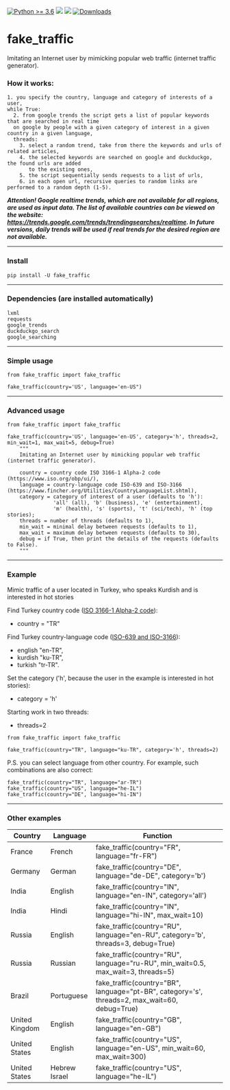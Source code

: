 [![Python >= 3.6](https://img.shields.io/badge/python->=3.6-red.svg)](https://www.python.org/downloads/) [![](https://badgen.net/github/release/deedy5/fake_traffic)](https://github.com/deedy5/fake_traffic/releases) [![](https://badge.fury.io/py/fake-traffic.svg)](https://pypi.org/project/fake-traffic) 
[![Downloads](https://pepy.tech/badge/fake-traffic/month)](https://pepy.tech/project/fake-traffic)
# fake_traffic
Imitating an Internet user by mimicking popular web traffic (internet traffic generator).

### How it works:
```python3
1. you specify the country, language and category of interests of a user,
while True:
  2. from google trends the script gets a list of popular keywords that are searched in real time 
  on google by people with a given category of interest in a given country in a given language,
  threads:
    3. select a random trend, take from there the keywords and urls of related articles,
    4. the selected keywords are searched on google and duckduckgo, the found urls are added 
       to the existing ones,
    5. the script sequentially sends requests to a list of urls,
    6. in each open url, recursive queries to random links are performed to a random depth (1-5).
```
***Attention! Google realtime trends, which are not available for all regions, are used as input data. The list of available countries can be viewed on the website: https://trends.google.com/trends/trendingsearches/realtime. In future versions, daily trends will be used if real trends for the desired region are not available.***

---
### Install

```python3
pip install -U fake_traffic
```
---
### Dependencies (are installed automatically)
```python3
lxml
requests
google_trends
duckduckgo_search
google_searching
```
---
### Simple usage
```python3
from fake_traffic import fake_traffic

fake_traffic(country='US', language='en-US")
```
---
### Advanced usage
```python3
from fake_traffic import fake_traffic

fake_traffic(country='US', language='en-US', category='h', threads=2, min_wait=1, max_wait=5, debug=True)
    """
    Imitating an Internet user by mimicking popular web traffic (internet traffic generator).
    
    country = country code ISO 3166-1 Alpha-2 code (https://www.iso.org/obp/ui/),
    language = country-language code ISO-639 and ISO-3166 (https://www.fincher.org/Utilities/CountryLanguageList.shtml),
    category = сategory of interest of a user (defaults to 'h'):
               'all' (all), 'b' (business), 'e' (entertainment), 
               'm' (health), 's' (sports), 't' (sci/tech), 'h' (top stories);
    threads = number of threads (defaults to 1),
    min_wait = minimal delay between requests (defaults to 1),
    max_wait = maximum delay between requests (defaults to 30),
    debug = if True, then print the details of the requests (defaults to False).
    """
```
---
### Example
Mimic traffic of a user located in Turkey, who speaks Kurdish and is interested in hot stories

Find Turkey country code ([ISO 3166-1 Alpha-2 code](https://www.iso.org/obp/ui/)):</br>
  - country = "TR" </br>

Find Turkey country-language code ([ISO-639 and ISO-3166](https://www.fincher.org/Utilities/CountryLanguageList.shtml)): </br>
  - english  "en-TR", </br>
  - kurdish  "ku-TR", </br>
  - turkish  "tr-TR". </br>

Set the category ('h', because the user in the example is interested in hot stories):
  - category = 'h'

Starting work in two threads:
  - threads=2
```python3
from fake_traffic import fake_traffic

fake_traffic(country="TR", language="ku-TR", category='h', threads=2)
```
P.S. you can select language from other country. 
For example, such combinations are also correct:
```python3
fake_traffic(country="TR", language="ar-TR")
fake_traffic(country="US", language="he-IL")
fake_traffic(country="DE", language="hi-IN")
```
---
### Other examples
Country   | Language  | Function                                     |
----------|---------- | ---------------------------------------------|
France    | French    | fake_traffic(country="FR", language="fr-FR") |
Germany   | German    | fake_traffic(country="DE", language="de-DE", category='b') |
India     | English   | fake_traffic(country="IN", language="en-IN", category='all') |
India     | Hindi     | fake_traffic(country="IN", language="hi-IN", max_wait=10) |
Russia    | English   | fake_traffic(country="RU", language="en-RU", category='b', threads=3, debug=True) |
Russia    | Russian   | fake_traffic(country="RU", language="ru-RU", min_wait=0.5, max_wait=3, threads=5) |
Brazil | Portuguese | fake_traffic(country="BR", language="pt-BR", category='s', threads=2,  max_wait=60, debug=True) |
United Kingdom | English   | fake_traffic(country="GB", language="en-GB") |
United States  | English   | fake_traffic(country="US", language="en-US", min_wait=60, max_wait=300) |
United States  | Hebrew Israel   | fake_traffic(country="US", language="he-IL") |

